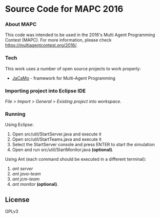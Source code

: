 # Source Code for MAPC 2016

### About MAPC

This code was intended to be used in the 2016's Multi Agent Programming Contest (MAPC). For more information, please check https://multiagentcontest.org/2016/.

### Tech

This work uses a number of open source projects to work properly:

* [JaCaMo] - framework for Multi-Agent Programming 

### Importing project into Eclipse IDE

*File > Import > General > Existing project into workspace*.

### Running

Using Eclipse:  
1. Open src/util/StartServer.java and execute it  
2. Open src/util/StartTeams.java and execute it  
3. Select the StartServer console and press ENTER to start the simulation  
4. Open and run src/util/StartMonitor.java **(optional)**.

Using Ant (each command should be executed in a different terminal):  
1. *ant server*  
2. *ant java-team*  
3. *ant jcm-team*  
4. *ant monitor* **(optional)**.

License
----

GPLv3


   [Eduardo Bertassi]: <mailto:&#098;&#101;&#114;&#116;&#097;&#115;&#115;&#105;&#064;&#121;&#097;&#104;&#111;&#111;&#046;&#099;&#111;&#109;>
   [jacamo]: <http://jacamo.sourceforge.net/>
